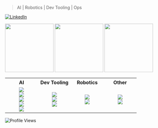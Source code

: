 > AI | Robotics | Dev Tooling | Ops
<a href="https://www.linkedin.com/in/nick-pape-software">
  <img src="https://img.shields.io/badge/LinkedIn-Microsoft%20--%20Senior%20Software%20Engineer-blue?logo=linkedin" alt="LinkedIn" />
</a>
<p></p>

<p align="left">
  <img height="160" src="https://github-readme-stats.vercel.app/api?username=nick-pape&show_icons=true&hide_rank=true&include_all_commits=true&theme=transparent" />
  <img height="160" src="https://github-readme-stats.vercel.app/api/top-langs/?username=nick-pape&layout=compact&langs_count=8&theme=transparent" />
  <img height="160" src="https://streak-stats.demolab.com/?user=nick-pape&theme=transparent" />
</p>

<table width="100%" border="0" cellspacing="0" cellpadding="0">
<tr>
  <th align="center" width="25%">AI</th>
  <th align="center" width="25%">Dev Tooling</th>
  <th align="center" width="25%">Robotics</th>
  <th align="center" width="25%">Other</th>
</tr>
<tr>
  <td align="center">
    <a href="https://github.com/nick-pape/ai-services"><img src="https://img.shields.io/badge/ai--services-Repo-orange?logo=docker" /></a><br/>
    <a href="https://github.com/nick-pape/sample-mcp"><img src="https://img.shields.io/badge/sample--mcp-Repo-orange?logo=typescript" /></a><br/>
    <a href="https://github.com/nick-pape/mcp-custom-command-line"><img src="https://img.shields.io/badge/mcp--custom--command--line-Repo-orange?logo=typescript" /></a><br/>
    <a href="https://github.com/nick-pape/mcp-proxy-example"><img src="https://img.shields.io/badge/mcp--proxy--example-Repo-orange?logo=typescript" /></a><br/>
    <a href="https://github.com/nick-pape/fine-tune-gemma-chat"><img src="https://img.shields.io/badge/fine--tune--gemma--chat-Repo-orange?logo=python" /></a>
  </td>
  <td align="center">
    <a href="https://github.com/nick-pape/rush-vscode"><img src="https://img.shields.io/badge/rush--vscode-Repo-blue?logo=typescript" /></a><br/>
    <a href="https://github.com/nick-pape/vscode-extension-toolkit"><img src="https://img.shields.io/badge/vscode--extension--toolkit-Repo-blue?logo=typescript" /></a><br/>
    <a href="https://github.com/microsoft/spfx-gulp-tools"><img src="https://img.shields.io/badge/spfx--gulp--tools-Microsoft-blue?logo=typescript" /></a>
  </td>
  <td align="center">
    <a href="https://github.com/nick-pape/picar"><img src="https://img.shields.io/badge/picar-Repo-green?logo=python" /></a><br/>
    <a href="https://github.com/nick-pape/tmc-2240"><img src="https://img.shields.io/badge/tmc--2240-Repo-green?logo=python" /></a>
  </td>
  <td align="center">
    <a href="https://github.com/nick-pape/reading-response-app"><img src="https://img.shields.io/badge/reading--response--app-Repo-lightgrey?logo=electron" /></a><br/>
    <a href="https://github.com/nick-pape/dice-poker-android"><img src="https://img.shields.io/badge/dice--poker--android-Repo-lightgrey?logo=android" /></a>
  </td>
</tr>
</table>


![Profile Views](https://komarev.com/ghpvc/?username=nick-pape&style=flat-square)
